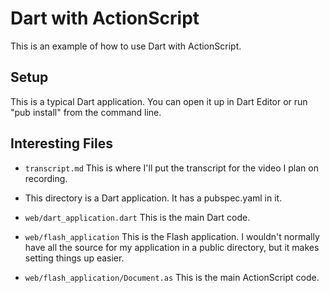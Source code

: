 Dart with ActionScript
======================

This is an example of how to use Dart with ActionScript.

Setup
-----

This is a typical Dart application. You can open it up in Dart Editor or run
"pub install" from the command line.

Interesting Files
-----------------

* `transcript.md` This is where I'll put the transcript for the video I plan on recording.

* This directory is a Dart application. It has a pubspec.yaml in it.

* `web/dart_application.dart` This is the main Dart code.

* `web/flash_application` This is the Flash application. I wouldn't normally have all the source for my application in a public directory, but it makes setting things up easier.

* `web/flash_application/Document.as` This is the main ActionScript code.